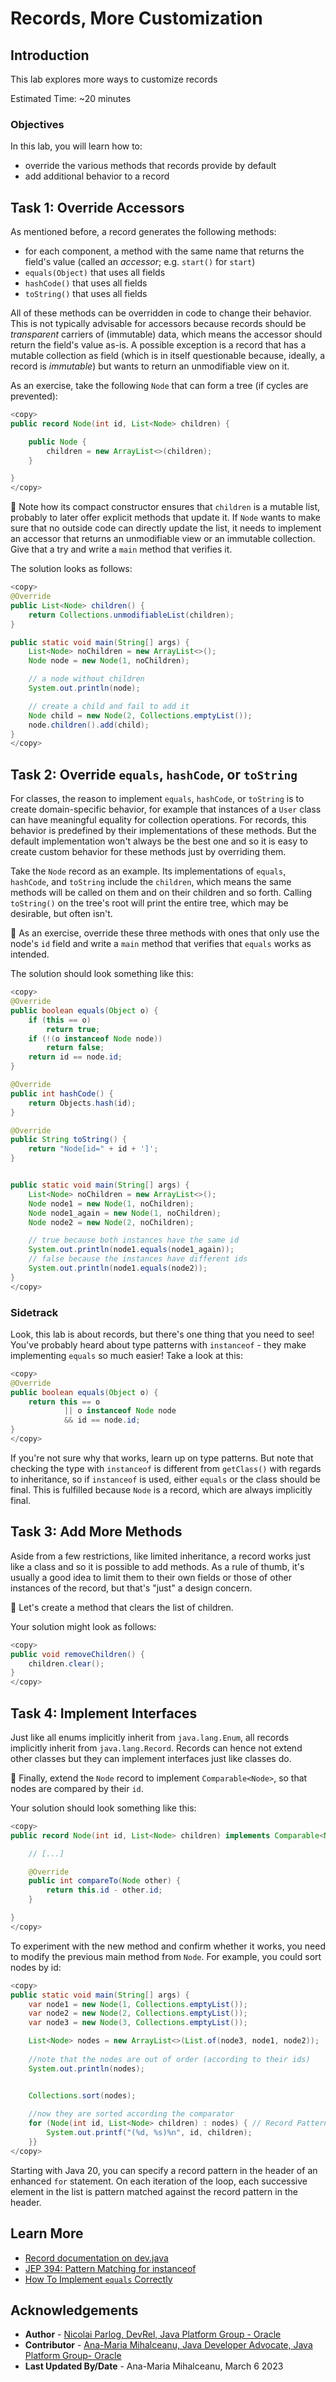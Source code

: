 # Records, More Customization

## Introduction

This lab explores more ways to customize records

Estimated Time: ~20 minutes

### **Objectives**

In this lab, you will learn how to:

* override the various methods that records provide by default
* add additional behavior to a record

## Task 1: Override Accessors

As mentioned before, a record generates the following methods:

* for each component, a method with the same name that returns the field's value (called an _accessor_; e.g. `start()` for `start`)
* `equals(Object)` that uses all fields
* `hashCode()` that uses all fields
* `toString()` that uses all fields

All of these methods can be overridden in code to change their behavior.
This is not typically advisable for accessors because records should be _transparent_ carriers of (immutable) data, which means the accessor should return the field's value as-is.
A possible exception is a record that has a mutable collection as field (which is in itself questionable because, ideally, a record is _immutable_) but wants to return an unmodifiable view on it.

As an exercise, take the following `Node` that can form a tree (if cycles are prevented):

```java
<copy>
public record Node(int id, List<Node> children) {

	public Node {
		children = new ArrayList<>(children);
	}

}
</copy>
```

💪 Note how its compact constructor ensures that `children` is a mutable list, probably to later offer explicit methods that update it.
If `Node` wants to make sure that no outside code can directly update the list, it needs to implement an accessor that returns an unmodifiable view or an immutable collection.
Give that a try and write a `main` method that verifies it.

The solution looks as follows:

```java
<copy>
@Override
public List<Node> children() {
	return Collections.unmodifiableList(children);
}

public static void main(String[] args) {
	List<Node> noChildren = new ArrayList<>();
	Node node = new Node(1, noChildren);

	// a node without children
	System.out.println(node);

	// create a child and fail to add it
	Node child = new Node(2, Collections.emptyList());
	node.children().add(child);
}
</copy>
```

## Task 2: Override `equals`, `hashCode`, or `toString`

For classes, the reason to implement `equals`, `hashCode`, or `toString` is to create domain-specific behavior, for example that instances of a `User` class can have meaningful equality for collection operations.
For records, this behavior is predefined by their implementations of these methods.
But the default implementation won't always be the best one and so it is easy to create custom behavior for these methods just by overriding them.

Take the `Node` record as an example.
Its implementations of `equals`, `hashCode`, and `toString` include the `children`, which means the same methods will be called on them and on their children and so forth.
Calling `toString()` on the tree's root will print the entire tree, which may be desirable, but often isn't.

💪 As an exercise, override these three methods with ones that only use the node's `id` field and write a `main` method that verifies that `equals` works as intended.

The solution should look something like this:

```java
<copy>
@Override
public boolean equals(Object o) {
	if (this == o)
		return true;
	if (!(o instanceof Node node))
		return false;
	return id == node.id;
}

@Override
public int hashCode() {
	return Objects.hash(id);
}

@Override
public String toString() {
	return "Node[id=" + id + ']';
}


public static void main(String[] args) {
	List<Node> noChildren = new ArrayList<>();
	Node node1 = new Node(1, noChildren);
	Node node1_again = new Node(1, noChildren);
	Node node2 = new Node(2, noChildren);

	// true because both instances have the same id
	System.out.println(node1.equals(node1_again));
	// false because the instances have different ids
	System.out.println(node1.equals(node2));
}
</copy>
```

### Sidetrack

Look, this lab is about records, but there's one thing that you need to see!
You've probably heard about type patterns with `instanceof` - they make implementing `equals` so much easier!
Take a look at this:

```java
<copy>
@Override
public boolean equals(Object o) {
	return this == o
			|| o instanceof Node node
			&& id == node.id;
}
</copy>
```

If you're not sure why that works, learn up on type patterns.
But note that checking the type with `instanceof` is different from `getClass()` with regards to inheritance, so if `instanceof` is used, either `equals` or the class should be final.
This is fulfilled because `Node` is a record, which are always implicitly final.


## Task 3: Add More Methods

Aside from a few restrictions, like limited inheritance, a record works just like a class and so it is possible to add methods.
As a rule of thumb, it's usually a good idea to limit them to their own fields or those of other instances of the record, but that's "just" a design concern.

💪 Let's create a method that clears the list of children.

Your solution might look as follows:

```java
<copy>
public void removeChildren() {
	children.clear();
}
</copy>
```


## Task 4: Implement Interfaces

Just like all enums implicitly inherit from `java.lang.Enum`, all records implicitly inherit from `java.lang.Record`.
Records can hence not extend other classes but they can implement interfaces just like classes do.

💪 Finally, extend the `Node` record to implement `Comparable<Node>`, so that nodes are compared by their `id`.

Your solution should look something like this:

```java
<copy>
public record Node(int id, List<Node> children) implements Comparable<Node> {

	// [...]

	@Override
	public int compareTo(Node other) {
		return this.id - other.id;
	}

}
</copy>
```

To experiment with the new method and confirm whether it works, you need to modify the previous main method from `Node`.
For example, you could sort nodes by id:

```java
<copy>
public static void main(String[] args) {
	var node1 = new Node(1, Collections.emptyList());
	var node2 = new Node(2, Collections.emptyList());
	var node3 = new Node(3, Collections.emptyList());

	List<Node> nodes = new ArrayList<>(List.of(node3, node1, node2));
	
    //note that the nodes are out of order (according to their ids)
    System.out.println(nodes);


	Collections.sort(nodes);
	
	//now they are sorted according the comparator
    for (Node(int id, List<Node> children) : nodes) { // Record Pattern in header!
		System.out.printf("(%d, %s)%n", id, children);
	}}
</copy>
```
Starting with Java 20, you can specify a record pattern in the header of an enhanced `for` statement.
On each iteration of the loop, each successive element in the list is pattern matched against the record pattern in the header.

## Learn More

* [Record documentation on dev.java](https://dev.java/learn/using-record-to-model-immutable-data/)
* [JEP 394: Pattern Matching for instanceof](https://openjdk.org/jeps/394)
* [How To Implement `equals` Correctly](https://nipafx.dev/implement-java-equals-correctly/)

## Acknowledgements

* **Author** - [Nicolai Parlog, DevRel, Java Platform Group - Oracle](https://nipafx.dev/)
* **Contributor** - [Ana-Maria Mihalceanu, Java Developer Advocate, Java Platform Group- Oracle](https://twitter.com/ammbra1508)
* **Last Updated By/Date** - Ana-Maria Mihalceanu, March 6 2023